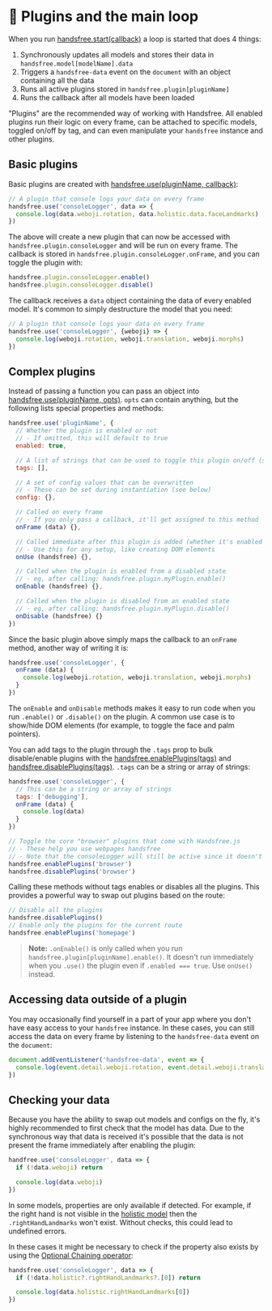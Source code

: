 # 🔌 Plugins and the main loop

When you run [handsfree.start(callback)](/ref/method/start/) a loop is started that does 4 things:

1. Synchronously updates all models and stores their data in `handsfree.model[modelName].data`
2. Triggers a `handsfree-data` event on the `document` with an object containing all the data
3. Runs all active plugins stored in `handsfree.plugin[pluginName]`
4. Runs the callback after all models have been loaded

"Plugins" are the recommended way of working with Handsfree. All enabled plugins run their logic on every frame, can be attached to specific models, toggled on/off by tag, and can even manipulate your `handsfree` instance and other plugins.

## Basic plugins

Basic plugins are created with [handsfree.use(pluginName, callback)](/ref/method/use/):

```js
// A plugin that console logs your data on every frame
handsfree.use('consoleLogger', data => {
  console.log(data.weboji.rotation, data.holistic.data.faceLandmarks)
})
```

The above will create a new plugin that can now be accessed with `handsfree.plugin.consoleLogger` and will be run on every frame. The callback is stored in `handsfree.plugin.consoleLogger.onFrame`, and you can toggle the plugin with:

```js
handsfree.plugin.consoleLogger.enable()
handsfree.plugin.consoleLogger.disable()
```

The callback receives a `data` object containing the data of every enabled model. It's common to simply destructure the model that you need:

```js
// A plugin that console logs your data on every frame
handsfree.use('consoleLogger', {weboji} => {
  console.log(weboji.rotation, weboji.translation, weboji.morphs)
})
```

## Complex plugins

Instead of passing a function you can pass an object into [handsfree.use(pluginName, opts)](/ref/method/use/). `opts` can contain anything, but the following lists special properties and methods:

```js
handsfree.use('pluginName', {
  // Whether the plugin is enabled or not
  // - If omitted, this will default to true
  enabled: true,

  // A list of strings that can be used to toggle this plugin on/off (see below)
  tags: [],

  // A set of config values that can be overwritten
  // - These can be set during instantiation (see below)
  config: {},

  // Called on every frame
  // - If you only pass a callback, it'll get assigned to this method
  onFrame (data) {},

  // Called immediate after this plugin is added (whether it's enabled or not)
  // - Use this for any setup, like creating DOM elements
  onUse (handsfree) {},

  // Called when the plugin is enabled from a disabled state
  // - eg, after calling: handsfree.plugin.myPlugin.enable()
  onEnable (handsfree) {},

  // Called when the plugin is disabled from an enabled state
  // - eg, after calling: handsfree.plugin.myPlugin.disable()
  onDisable (handsfree) {}
})
```

Since the basic plugin above simply maps the callback to an `onFrame` method, another way of writing it is:

```js
handsfree.use('consoleLogger', {
  onFrame (data) {
    console.log(weboji.rotation, weboji.translation, weboji.morphs)
  }
})
```

The `onEnable` and `onDisable` methods makes it easy to run code when you run `.enable()` or `.disable()` on the plugin. A common use case is to show/hide DOM elements (for example, to toggle the face and palm pointers).

You can add tags to the plugin through the `.tags` prop to bulk disable/enable plugins with the [handsfree.enablePlugins(tags)](/ref/method/enablePlugins/) and [handsfree.disablePlugins(tags)](/ref/method/disablePlugins/). `.tags` can be a string or array of strings:

```js
handsfree.use('consoleLogger', {
  // This can be a string or array of strings
  tags: ['debugging'],
  onFrame (data) {
    console.log(data)
  }
})

// Toggle the core "browser" plugins that come with Handsfree.js
// - These help you use webpages handsfree
// - Note that the consoleLogger will still be active since it doesn't have a browser tag
handsfree.enablePlugins('browser')
handsfree.disablePlugins('browser')
```

Calling these methods without tags enables or disables all the plugins. This provides a powerful way to swap out plugins based on the route:

```js
// Disable all the plugins
handsfree.disablePlugins()
// Enable only the plugins for the current route
handsfree.enablePlugins('homepage')
```

> **Note:** `.onEnable()` is only called when you run `handsfree.plugin[pluginName].enable()`. It doesn't run immediately when you `.use()` the plugin even if `.enabled === true`. Use `onUse()` instead. 

## Accessing data outside of a plugin

You may occasionally find yourself in a part of your app where you don't have easy access to your `handsfree` instance. In these cases, you can still access the data on every frame by listening to the `handsfree-data` event on the `document`:

```js
document.addEventListener('handsfree-data', event => {
  console.log(event.detail.weboji.rotation, event.detail.weboji.translation)
})
```

## Checking your data

Because you have the ability to swap out models and configs on the fly, it's highly recommended to first check that the model has data. Due to the synchronous way that data is received it's possible that the data is not present the frame immediately after enabling the plugin:

```js
handfree.use('consoleLogger', data => {
  if (!data.weboji) return

  console.log(data.weboji)
})
```

In some models, properties are only available if detected. For example, if the right hand is not visible in the [holistic model](/ref/model/holistic/) then the `.rightHandLandmarks` won't exist. Without checks, this could lead to undefined errors.

In these cases it might be necessary to check if the property also exists by using the [Optional Chaining operator](https://www.joshwcomeau.com/operator-lookup?match=optional-chaining):

```js
handsfree.use('consoleLogger', data => {
  if (!data.holistic?.rightHandLandmarks?.[0]) return

  console.log(data.holistic.rightHandLandmarks[0])
})
```

